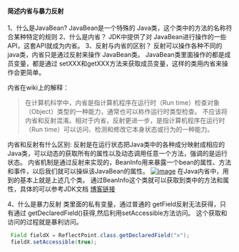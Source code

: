 #### 简述内省与暴力反射

1、什么是JavaBean?
JavaBean是一个特殊的 Java类，这个类中的方法的名称符合某种特定的规则
2、什么是内省？
JDK中提供了对 JavaBean进行操作的一些 API，这套API就成为内省。
3、反射与内省的区别？
反射可以操作各种不同的 java类，内省只是通过反射来操作 JavaBean类。 JavaBean类里面操作的都是成员变量，都是通过 setXXX和getXXX方法来获取成员变量，这样的类用内省来操作会更简单。

内省在wiki上的解释：

> 在计算机科学中，内省是指计算机程序在运行时（Run time）检查对象（Object）类型的一种能力，通常也可以称作运行时类型检查。
> 不应该将内省和反射混淆。相对于内省，反射更进一步，是指计算机程序在运行时（Run time）可以访问、检测和修改它本身状态或行为的一种能力。

内省和反射有什么区别:
反射是在运行状态把Java类中的各种成分映射成相应的Java类，可以动态的获取所有的属性以及动态调用任意一个方法，强调的是运行状态。
内省机制是通过反射来实现的，BeanInfo用来暴露一个bean的属性、方法和事件，以后我们就可以操纵该JavaBean的属性。
[![image](https://user-images.githubusercontent.com/20238022/67578557-44433400-f775-11e9-990b-e3d716c0cb2f.png)](https://user-images.githubusercontent.com/20238022/67578557-44433400-f775-11e9-990b-e3d716c0cb2f.png)
在Java内省中，用到的基本上就是上述几个类。
通过BeanInfo这个类就可以获取到类中的方法和属性，具体的可以参考JDK文档
[博客链接](https://www.cnblogs.com/peida/archive/2013/06/03/3090842.html)

4、什么是暴力反射
类里面的私有变量，通过普通的 getField反射无法获得，只有通过 getDeclaredField()获得,然后利用setAccessible方法访问。 这个获取和访问的过程就是暴利访问。

```java
 Field fieldX = ReflectPoint.class.getDeclaredField("x"); 
 fieldX.setAccessible(true);
```